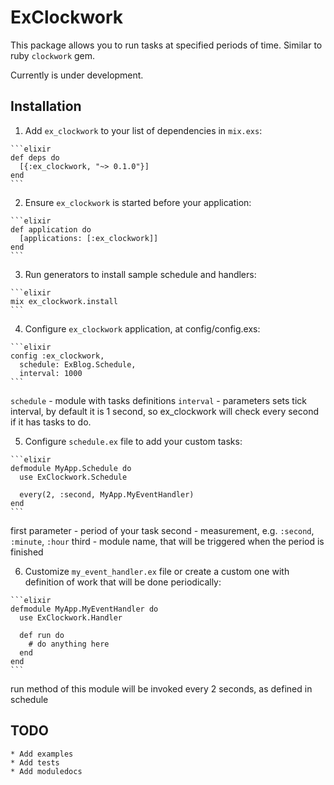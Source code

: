 # ExClockwork

This package allows you to run tasks at specified periods of time. Similar to ruby `clockwork` gem.

Currently is under development.

## Installation

  1. Add `ex_clockwork` to your list of dependencies in `mix.exs`:

    ```elixir
    def deps do
      [{:ex_clockwork, "~> 0.1.0"}]
    end
    ```

  2. Ensure `ex_clockwork` is started before your application:

    ```elixir
    def application do
      [applications: [:ex_clockwork]]
    end
    ```

  3. Run generators to install sample schedule and handlers:

    ```elixir
    mix ex_clockwork.install
    ```

  4. Configure `ex_clockwork` application, at config/config.exs:
  
    ```elixir
    config :ex_clockwork,
      schedule: ExBlog.Schedule,
      interval: 1000
    ```

  `schedule` - module with tasks definitions
  `interval` - parameters sets tick interval, by default it is 1 second, so ex_clockwork will check every second if it has tasks to do.

  5. Configure `schedule.ex` file to add your custom tasks:
  
    ```elixir
    defmodule MyApp.Schedule do
      use ExClockwork.Schedule

      every(2, :second, MyApp.MyEventHandler)
    end
    ```

  first parameter - period of your task
  second - measurement, e.g. `:second`, `:minute`, `:hour`
  third - module name, that will be triggered when the period is finished

  6. Customize `my_event_handler.ex` file or create a custom one with definition of work that will be done periodically:
  
    ```elixir
    defmodule MyApp.MyEventHandler do
      use ExClockwork.Handler

      def run do
        # do anything here
      end
    end
    ```

  run method of this module will be invoked every 2 seconds, as defined in schedule


## TODO
    * Add examples
    * Add tests
    * Add moduledocs

